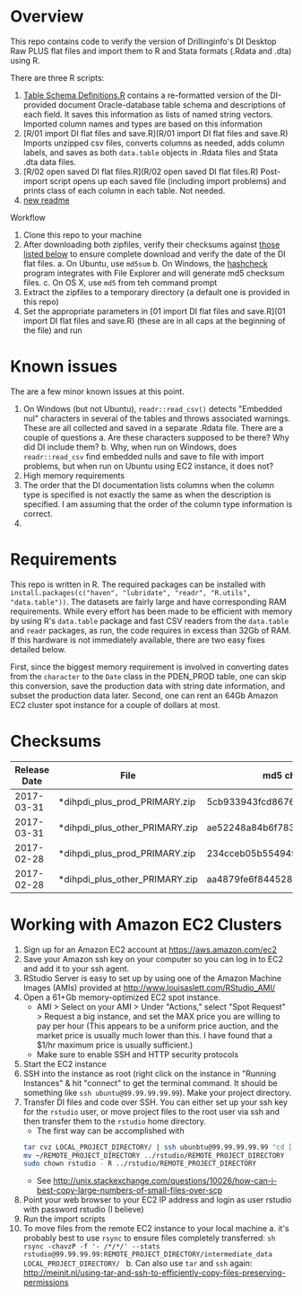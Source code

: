 # Overview

This repo contains code to verify the version of Drillinginfo's DI Desktop Raw PLUS flat files and import them to R and Stata formats (.Rdata and .dta) using R.

There are three R scripts:

1. [Table Schema Definitions.R](R/Table-Schema-Definitions.R) contains a re-formatted version of the DI-provided document Oracle-database table schema and descriptions of each field. It saves this information as lists of named string vectors. Imported column names and types are based on this information
2. [R/01 import DI flat files and save.R](R/01 import DI flat files and save.R) Imports unzipped csv files, converts columns as needed, adds column labels, and saves as both `data.table` objects in .Rdata files and Stata .dta data files.
3. [R/02 open saved DI flat files.R](R/02 open saved DI flat files.R) Post-import script opens up each saved file (including import problems) and prints class of each column in each table. Not needed.
4. [new readme](R/README.md)

Workflow

1. Clone this repo to your machine
2. After downloading both zipfiles, verify their checksums against [those listed below](#checksums) to ensure complete download and verify the date of the DI flat files.
    a. On Ubuntu, use `md5sum`
    b. On Windows, the [hashcheck](http://code.kliu.org/hashcheck/) program integrates with File Explorer and will generate md5 checksum files.
    c. On OS X, use `md5` from teh command prompt
3. Extract the zipfiles to a temporary directory (a default one is provided in this repo)
4. Set the appropriate parameters in [01 import DI flat files and save.R](01 import DI flat files and save.R) (these are in all caps at the beginning of the file) and run

# Known issues

The are a few minor known issues at this point. 

1. On Windows (but not Ubuntu), `readr::read_csv()` detects "Embedded nul" characters in several of the tables and throws associated warnings. These are all collected and saved in a separate .Rdata file. There are a couple of questions
    a. Are these characters supposed to be there? Why did DI include them?
    b. Why, when run on Windows, does `readr::read_csv` find embedded nulls and save to file with import problems, but when run on Ubuntu using EC2 instance, it does not?
2. High memory requirements
3. The order that the DI documentation lists columns when the column type is specified is not exactly the same as when the description is specified. I am assuming that the order of the column type information is correct.
4. 

# Requirements

This repo is written in R. The required packages can be installed with `install.packages(c("haven", "lubridate", "readr", "R.utils", "data.table"))`. The datasets are fairly large and have corresponding RAM requirements. While every effort has been made to be efficient with memory by using R's `data.table` package and fast CSV readers from the `data.table` and `readr` packages, as run, the code requires in excess than 32Gb of RAM. If this hardware is not immediately available, there are two easy fixes detailed below.

First, since the biggest memory requirement is involved in converting dates from the `character` to the `Date` class in the PDEN_PROD table, one can skip this conversion, save the production data with string date information, and subset the production data later. Second, one can rent an 64Gb Amazon EC2 cluster spot instance for a couple of dollars at most.  

# Checksums

| Release Date | File                           | md5 checksum                     |
| ------------ | ------------------------------ | -------------------------------- |
| 2017-03-31   | *dihpdi_plus_prod_PRIMARY.zip  | 5cb933943fcd8676e79d40d56fa46037 |
| 2017-03-31   | *dihpdi_plus_other_PRIMARY.zip | ae52248a84b6f783d25c17582d0c626f |
| 2017-02-28   | *dihpdi_plus_prod_PRIMARY.zip  | 234cceb05b55494939ad5cee453d7c33 |
| 2017-02-28   | *dihpdi_plus_other_PRIMARY.zip | aa4879fe6f844528b504a259a28ec87f |

# Working with Amazon EC2 Clusters

1. Sign up for an Amazon EC2 account at <https://aws.amazon.com/ec2>
2. Save your Amazon ssh key on your computer so you can log in to EC2 and add it to your ssh agent.
3. RStudio Server is easy to set up by using one of the Amazon Machine Images (AMIs) provided at <http://www.louisaslett.com/RStudio_AMI/>
4. Open a 61+Gb memory-optimized EC2 spot instance. 
    - AMI > Select on your AMI > Under "Actions," select "Spot Request" > Request a big instance, and set the MAX price you are willing to pay per hour (This appears to be a uniform price auction, and the market price is usually much lower than this. I have found that a $1/hr maximum price is usually sufficient.)
    - Make sure to enable SSH and HTTP security protocols
4. Start the EC2 instance
5. SSH into the instance as root (right click on the instance in "Running Instances" & hit "connect" to get the terminal command. It should be something like `ssh ubuntu@99.99.99.99.99`). Make your project directory.
6. Transfer DI files and code over SSH. You can either set up your ssh key for the `rstudio` user, or move project files to the root user via ssh and then transfer them to the `rstudio` home directory.
    - The first way can be accomplished with
    ```sh
    tar cvz LOCAL_PROJECT_DIRECTORY/ | ssh ubunbtu@99.99.99.99.99 "cd [REMOTE_PROJECT_DIRECTORY] && tar xvz"
    mv ~/REMOTE_PROJECT_DIRECTORY ../rstudio/REMOTE_PROJECT_DIRECTORY
    sudo chown rstudio - R ../rstudio/REMOTE_PROJECT_DIRECTORY
    ```
    - See <http://unix.stackexchange.com/questions/10026/how-can-i-best-copy-large-numbers-of-small-files-over-scp>
7. Point your web browser to your EC2 IP address and login as user rstudio with password rstudio (I believe)
8. Run the import scripts
9. To move files from the remote EC2 instance to your local machine
    a. it's probably best to use `rsync` to ensure files completely transferred:
        ```sh
        rsync -chavzP -f '- /*/*/' --stats rstudio@99.99.99.99:REMOTE_PROJECT_DIRECTORY/intermediate_data LOCAL_PROJECT_DIRECTORY/
        ```
    b. Can also use `tar` and `ssh` again: <http://meinit.nl/using-tar-and-ssh-to-efficiently-copy-files-preserving-permissions>






